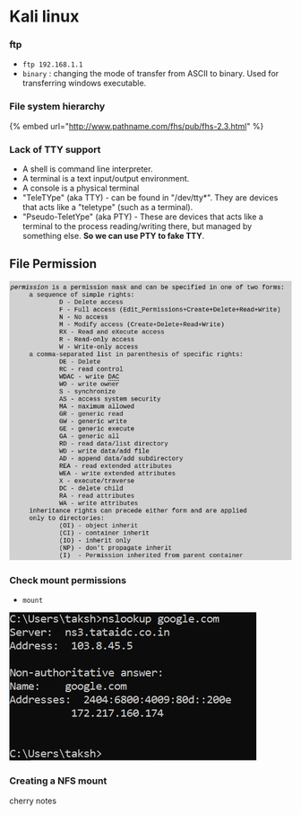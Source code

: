 # Kali linux

### ftp

* `ftp 192.168.1.1`
* `binary` : changing the mode of transfer from ASCII to binary. Used for transferring windows executable.

### File system hierarchy

{% embed url="http://www.pathname.com/fhs/pub/fhs-2.3.html" %}

### Lack of TTY support

* A shell is command line interpreter.
* A terminal is a text input/output environment.
* A console is a physical terminal
* "TeleTYpe" \(aka TTY\) - can be found in "/dev/tty\*". They are devices that acts like a "teletype" \(such as a terminal\).
* "Pseudo-TeletYpe" \(aka PTY\) - These are devices that acts like a terminal to the process reading/writing there, but managed by something else. **So we can use PTY to fake TTY**.

## File Permission

![1000](../../.gitbook/assets/image%20%2853%29.png)

### Check mount permissions

* `mount`

![](../../.gitbook/assets/image%20%2844%29.png)

### Creating a NFS mount

cherry notes

